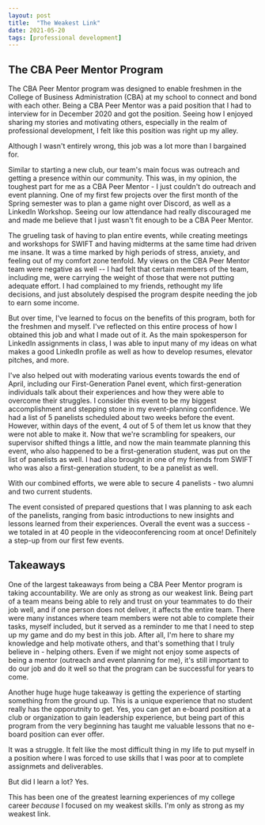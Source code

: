 ```yaml
---
layout: post
title: 	"The Weakest Link"
date: 2021-05-20
tags: [professional development]
---
```

## The CBA Peer Mentor Program

The CBA Peer Mentor program was designed to enable freshmen in the College of Business Administration (CBA) at my school to connect and bond with each other. Being a CBA Peer Mentor was a paid position that I had to interview for in December 2020 and got the position. Seeing how I enjoyed sharing my stories and motivating others, especially in the realm of professional development, I felt like this position was right up my alley.

Although I wasn't entirely wrong, this job was a lot more than I bargained for.

Similar to starting a new club, our team's main focus was outreach and getting a presence within our community. This was, in my opinion, the toughest part for me as a CBA Peer Mentor - I just couldn't do outreach and event planning. One of my first few projects over the first month of the Spring semester was to plan a game night over Discord, as well as a LinkedIn Workshop. Seeing our low attendance had really discouraged me and made me believe that I just wasn't fit enough to be a CBA Peer Mentor.

The grueling task of having to plan entire events, while creating meetings and workshops for SWIFT and having midterms at the same time had driven me insane. It was a time marked by high periods of stress, anxiety, and feeling out of my comfort zone tenfold. My views on the CBA Peer Mentor team were negative as well -- I had felt that certain members of the team, including me, were carrying the weight of those that were not putting adequate effort. I had complained to my friends, rethought my life decisions, and just absolutely despised the program despite needing the job to earn some income.

But over time, I've learned to focus on the benefits of this program, both for the freshmen and myself. I've reflected on this entire process of how I obtained this job and what I made out of it. As the main spokesperson for LinkedIn assignments in class, I was able to input many of my ideas on what makes a good LinkedIn profile as well as how to develop resumes, elevator pitches, and more.

I've also helped out with moderating various events towards the end of April, including our First-Generation Panel event, which first-generation individuals talk about their experiences and how they were able to overcome their struggles. I consider this event to be my biggest accomplishment and stepping stone in my event-planning confidence. We had a list of 5 panelists scheduled about two weeks before the event. However, within days of the event, 4 out of 5 of them let us know that they were not able to make it. Now that we're scrambling for speakers, our supervisor shifted things a little, and now the main teammate planning this event, who also happened to be a first-generation student, was put on the list of panelists as well. I had also brought in one of my friends from SWIFT who was also a first-generation student, to be a panelist as well.

With our combined efforts, we were able to secure 4 panelists - two alumni and two current students.

The event consisted of prepared questions that I was planning to ask each of the panelists, ranging from basic introductions to new insights and lessons learned from their experiences. Overall the event was a success - we totaled in at 40 people in the videoconferencing room at once! Definitely a step-up from our first few events.

## Takeaways

One of the largest takeaways from being a CBA Peer Mentor program is taking accountability. We are only as strong as our weakest link. Being part of a team means being able to rely and trust on your teammates to do their job well, and if one person does not deliver, it affects the entire team. There were many instances where team members were not able to complete their tasks, myself included, but it served as a reminder to me that I need to step up my game and do my best in this job. After all, I'm here to share my knowledge and help motivate others, and that's something that I truly believe in - helping others. Even if we might not enjoy some aspects of being a mentor (outreach and event planning for me), it's still important to do our job and do it well so that the program can be successful for years to come.

Another huge huge huge takeaway is getting the experience of starting something from the ground up. This is a unique experience that no student really has the opporutnity to get. Yes, you can get an e-board position at a club or organization to gain leadership experience, but being part of this program from the very beginning has taught me valuable lessons that no e-board position can ever offer.

It was a struggle. It felt like the most difficult thing in my life to put myself in a position where I was forced to use skills that I was poor at to complete assignmets and deliverables.

But did I learn a lot? Yes.

This has been one of the greatest learning experiences of my college career *because* I focused on my weakest skills. I'm only as strong as my weakest link.
